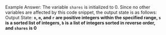 Example Answer:
The variable `shares` is initialized to 0. Since no other variables are affected by this code snippet, the output state is as follows:
Output State: **`n`, `m`, and `r` are positive integers within the specified range, `s` is a sorted list of integers, `b` is a list of integers sorted in reverse order, and `shares` is 0**